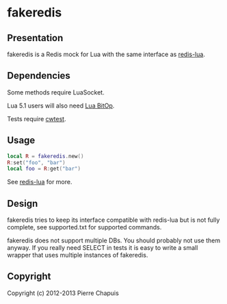 # fakeredis

## Presentation

fakeredis is a Redis mock for Lua with the same interface as [redis-lua](https://github.com/nrk/redis-lua).

## Dependencies

Some methods require LuaSocket.

Lua 5.1 users will also need [Lua BitOp](http://bitop.luajit.org/).

Tests require [cwtest](https://github.com/catwell/cwtest).

## Usage

```lua
local R = fakeredis.new()
R:set("foo", "bar")
local foo = R:get("bar")
```

See [redis-lua](https://github.com/nrk/redis-lua) for more.

## Design

fakeredis tries to keep its interface compatible with redis-lua but is not fully complete, see supported.txt for supported commands.

fakeredis does not support multiple DBs. You should probably not use them anyway. If you really need SELECT in tests it is easy to write a small wrapper that uses multiple instances of fakeredis.

## Copyright

Copyright (c) 2012-2013 Pierre Chapuis
